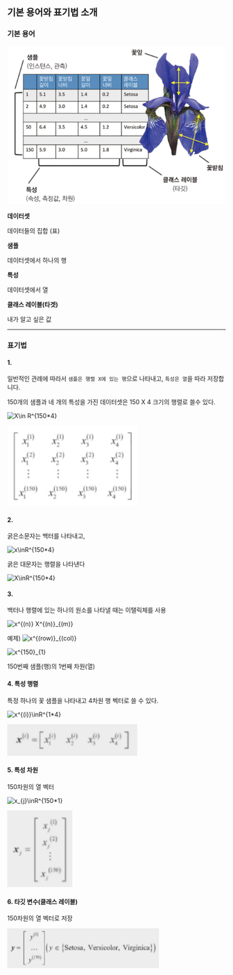 ## 기본 용어와 표기법 소개

### 기본 용어

<img src="https://github.com/cwadven/Machine_Learning/blob/master/ML/chapter1/img/data_set.PNG" alt="drawing" width="600"/><br>

**데이터셋**

데이터들의 집합 (표)

**샘플**

데이터셋에서 하나의 행

**특성**

데이터셋에서 열

**클래스 레이블(타겟)**

내가 알고 싶은 값

---

### 표기법

#### 1.
일반적인 관례에 따라서 `샘플은 행렬 X에 있는 행`으로 나타내고, `특성은 열`을 따라 저장합니다.

150개의 샘플과 네 개의 특성을 가진 데이터셋은 150 X 4 크기의 행렬로 쓸수 있다.

<img src="https://latex.codecogs.com/svg.latex?X\in R^{150*4}" title="X\in R^{150*4}" /><br>

<img src="https://github.com/cwadven/Machine_Learning/blob/master/ML/chapter1/img/matrix.PNG" alt="drawing" width="300"/><br>

#### 2.
굵은소문자는 백터를 나타내고,

<img src="https://latex.codecogs.com/svg.latex?x\in R^{150*4}" title="x\inR^{150*4}" /><br>

굵은 대문자는 행렬을 나타낸다

<img src="https://latex.codecogs.com/svg.latex?X\in R^{150*4}" title="X\inR^{150*4}" /><br>

#### 3.
백터나 행렬에 있는 하나의 원소를 나타낼 때는 이탤릭체를 사용

<img src="https://latex.codecogs.com/svg.latex?x^{(n)} X^{(n)}_{(m)}" title="x^{(n)} X^{(n)}_{(m)}" /><br>

예제)
<img src="https://latex.codecogs.com/svg.latex?x^{(row)}_{(col)}" title="x^{(row)}_{(col)}" /><br>

<img src="https://latex.codecogs.com/svg.latex?x^{150}_{1}" title="x^{150}_{1}" /><br>

150번째 샘플(행)의 1번째 차원(열)

#### 4. 특성 행렬
특정 하나의 꽃 샘플을 나타내고 4차원 행 벡터로 쓸 수 있다.

<img src="https://latex.codecogs.com/svg.latex?x^{(i)}\in R^{1*4}" title="x^{(i)}\inR^{1*4}" />

<img src="https://github.com/cwadven/Machine_Learning/blob/master/ML/chapter1/img/row.PNG" alt="drawing" width="300"/><br>

#### 5. 특성 차원

150차원의 열 벡터 

<img src="https://latex.codecogs.com/svg.latex?x_{j}\in R^{150*1}" title="x_{j}\inR^{150*1}" /><br>

<img src="https://github.com/cwadven/Machine_Learning/blob/master/ML/chapter1/img/col.PNG" alt="drawing" width="150"/><br>

#### 6. 타깃 변수(클래스 레이블)

150차원의 열 벡터로 저장

<img src="https://github.com/cwadven/Machine_Learning/blob/master/ML/chapter1/img/target.PNG" alt="drawing" width="350"/><br>